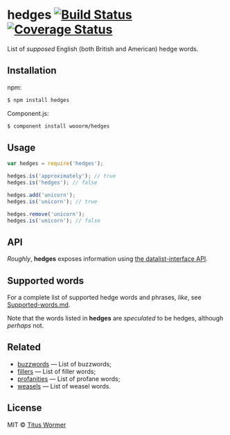 # hedges [![Build Status](https://img.shields.io/travis/wooorm/hedges.svg?style=flat)](https://travis-ci.org/wooorm/hedges) [![Coverage Status](https://img.shields.io/coveralls/wooorm/hedges.svg?style=flat)](https://coveralls.io/r/wooorm/hedges?branch=master)

List of _supposed_ English (both British and American) hedge words.

## Installation

npm:
```sh
$ npm install hedges
```

Component.js:
```sh
$ component install wooorm/hedges
```

## Usage

```js
var hedges = require('hedges');

hedges.is('approximately'); // true
hedges.is('hedges'); // false

hedges.add('unicorn');
hedges.is('unicorn'); // true

hedges.remove('unicorn');
hedges.is('unicorn'); // false
```

## API

_Roughly_, **hedges** exposes information using [the datalist-interface API](https://github.com/wooorm/datalist-interface#api).

## Supported words

For a complete list of supported hedge words and phrases, _like_, see [Supported-words.md](Supported-words.md).

Note that the words listed in **hedges** are _speculated_ to be hedges, although _perhaps_ not.

## Related

- [buzzwords](https://github.com/wooorm/buzzwords) — List of buzzwords;
- [fillers](https://github.com/wooorm/fillers) — List of filler words;
- [profanities](https://github.com/wooorm/profanities) — List of profane words;
- [weasels](https://github.com/wooorm/weasels) — List of weasel words.

## License

MIT © [Titus Wormer](http://wooorm.com)
